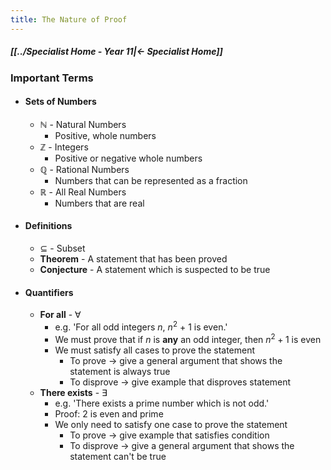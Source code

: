 ```yaml
---
title: The Nature of Proof
---
```


##### [[../Specialist Home - Year 11|← Specialist Home]]

### Important Terms
- #### Sets of Numbers
	- $\mathbb{N}$ - Natural Numbers
		- Positive, whole numbers
	- $\mathbb{Z}$ - Integers
		- Positive or negative whole numbers
	- $\mathbb{Q}$ - Rational Numbers
		- Numbers that can be represented as a fraction
	- $\mathbb{R}$ - All Real Numbers
		- Numbers that are real
- #### Definitions
	- $\subseteq$ - Subset
	- **Theorem** - A statement that has been proved
	- **Conjecture** - A statement which is suspected to be true
- #### Quantifiers
	- **For all** - $\forall$
		- e.g. 'For all odd integers $n$,  $n^2$ + $1$ is even.'
		- We must prove that if $n$ is **any** an odd integer, then $n^2 + 1$ is even 
		- We must satisfy all cases to prove the statement
			- To prove → give a general argument that shows the statement is always true
			- To disprove → give example that disproves statement
	- **There exists** - $\exists$
		- e.g. 'There exists a prime number which is not odd.'
		- Proof: 2 is even and prime
		- We only need to satisfy one case to prove the statement
			- To prove → give example that satisfies condition
			- To disprove → give a general argument that shows the statement can't be true
